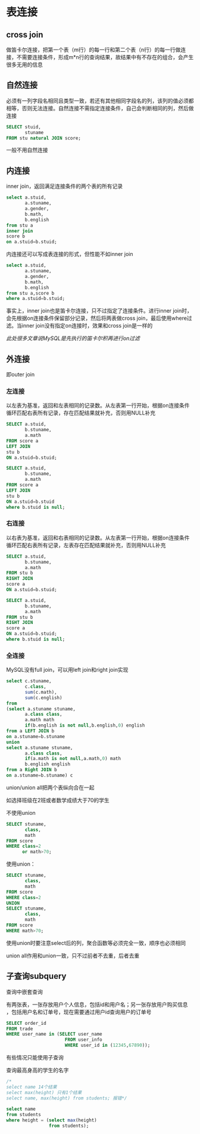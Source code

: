 # 表连接

## cross join

做笛卡尔连接，把第一个表（m行）的每一行和第二个表（n行）的每一行做连接，不需要连接条件，形成m*n行的查询结果，故结果中有不存在的组合，会产生很多无用的信息

## 自然连接

必须有一列字段名相同且类型一致，若还有其他相同字段名的列，该列的值必须都相等，否则无法连接。自然连接不需指定连接条件，自己会判断相同的列，然后做连接

```sql
SELECT stuid,
       stuname
FROM stu natural JOIN score;
```

一般不用自然连接

## 内连接	

inner join，返回满足连接条件的两个表的所有记录

```sql
select a.stuid,
	   a.stuname,
	   a.gender,
	   b.math,
	   b.english
from stu a
inner join 
score b
on a.stuid=b.stuid;
```

内连接还可以写成表连接的形式，但性能不如inner join

```sql
select a.stuid,
	   a.stuname,
	   a.gender,
	   b.math,
	   b.english
from stu a,score b
where a.stuid=b.stuid;
```

事实上，inner join也是笛卡尔连接，只不过指定了连接条件。进行inner join时，会先根据on连接条件保留部分记录，然后将两表做cross join，最后使用where过滤。当inner join没有指定on连接时，效果和cross join是一样的

*此处很多文章说MySQL是先执行的笛卡尔积再进行on过滤*

## 外连接

即outer join

### 左连接

以左表为基准，返回和左表相同的记录数。从左表第一行开始，根据on连接条件循环匹配右表所有记录，存在匹配结果就补充，否则用NULL补充

```sql
SELECT a.stuid,
       b.stuname,
       a.math
FROM score a 
LEFT JOIN 
stu b
ON a.stuid=b.stuid;
```

```sql
SELECT a.stuid,
       b.stuname,
       a.math
FROM score a 
LEFT JOIN 
stu b
ON a.stuid=b.stuid
where b.stuid is null;
```

### 右连接

以右表为基准，返回和右表相同的记录数。从左表第一行开始，根据on连接条件循环匹配右表所有记录，左表存在匹配结果就补充，否则用NULL补充

```sql
SELECT a.stuid,
       b.stuname,
       a.math
FROM stu b 
RIGHT JOIN 
score a 
ON a.stuid=b.stuid;
```

```sql
SELECT a.stuid,
       b.stuname,
       a.math
FROM stu b 
RIGHT JOIN 
score a 
ON a.stuid=b.stuid;
where b.stuid is null;
```

###  全连接

MySQL没有full join，可以用left join和right join实现

```sql
select c.stuname,
	   c.class,
	   sum(c.math),
	   sum(c.english)
from
(select a.stuname stuname,
	   a.class class,
	   a.math math
	   if(b.english is not null,b.english,0) english
from a LEFT JOIN b
on a.stuname=b.stuname
union
select a.stuname stuname,
	   a.class class,
	   if(a.math is not null,a.math,0) math
	   b.english english
from a Right JOIN b
on a.stuname=b.stuname) c
```

union/union all把两个表纵向合在一起

如选择班级在2班或者数学成绩大于70的学生

不使用union

```sql
SELECT stuname,
       class,
       math
FROM score
WHERE class=2
      or math>70;
```

使用union：

```sql
SELECT stuname,
       class,
       math
FROM score
WHERE class=2
UNION
SELECT stuname,
       class,
       math
FROM score
WHERE math>70;
```

使用union时要注意select后的列，聚合函数等必须完全一致，顺序也必须相同

union all作用和union一致，只不过前者不去重，后者去重

## 子查询subquery

查询中嵌套查询

有两张表，一张存放用户个人信息，包括id和用户名；另一张存放用户购买信息 ，包括用户名和订单号，现在需要通过用户id查询用户的订单号

```sql
SELECT order_id
FROM trade
WHERE user_name in (SELECT user_name
                      FROM user_info
                      WHERE user_id in (12345,67890));
```

有些情况只能使用子查询

查询最高身高的学生的名字

```sql
/*
select name 14个结果
select max(height) 只有1个结果
select name, max(height) from students; 报错*/
		
select name 
from students 
where height = (select max(height) 
                from students); 
```
